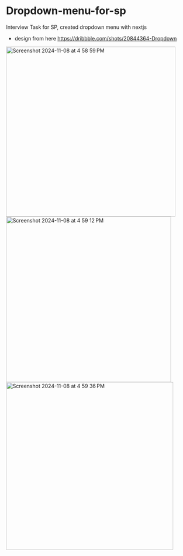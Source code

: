# Dropdown-menu-for-sp
Interview Task for SP, created dropdown menu with nextjs
- design from here https://dribbble.com/shots/20844364-Dropdown

<img width="463" alt="Screenshot 2024-11-08 at 4 58 59 PM" src="https://github.com/user-attachments/assets/1e580343-a3eb-44b8-b5ac-952653266973">
<img width="451" alt="Screenshot 2024-11-08 at 4 59 12 PM" src="https://github.com/user-attachments/assets/25fa0683-2d94-4a5d-a800-4c9795a905f2">
<img width="457" alt="Screenshot 2024-11-08 at 4 59 36 PM" src="https://github.com/user-attachments/assets/2f7bd23c-744f-4fbb-b949-9429511412ab">

